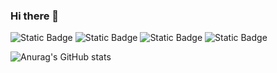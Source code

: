 ### Hi there 👋

<!--
**rabbitrose/rabbitrose** is a ✨ _special_ ✨ repository because its `README.md` (this file) appears on your GitHub profile.

Here are some ideas to get you started:

- 🔭 I’m currently working on ...
- 🌱 I’m currently learning ...
- 👯 I’m looking to collaborate on ...
- 🤔 I’m looking for help with ...
- 💬 Ask me about ...
- 📫 How to reach me: ...
- 😄 Pronouns: ...
- ⚡ Fun fact: ...
-->
![Static Badge](https://img.shields.io/badge/python-3.9-green?style=%E5%B9%B3%E9%9D%A2&logo=python)
![Static Badge](https://img.shields.io/badge/java-3.9-orange?style=%E5%B9%B3%E9%9D%A2&logo=python)
![Static Badge](https://img.shields.io/badge/pytorch-3.9-blue?style=%E5%B9%B3%E9%9D%A2&logo=python)
![Static Badge](https://img.shields.io/badge/tensorflow-2.0-yellow?style=%E5%B9%B3%E9%9D%A2&logo=python)

![Anurag's GitHub stats](https://github-readme-stats.vercel.app/api?username=rabbitrose&show_icons=true&theme=radical)

